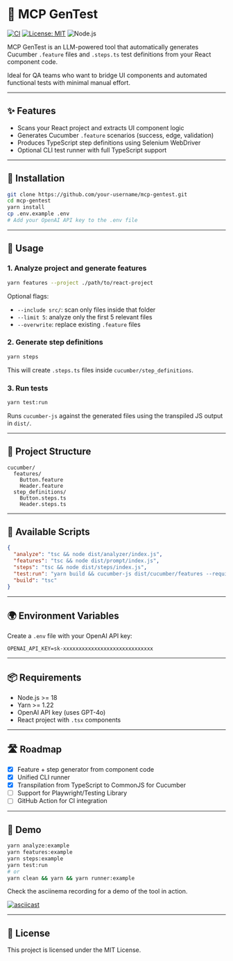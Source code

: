 # 🧪 MCP GenTest

[![CI](https://github.com/your-username/mcp-gentest/actions/workflows/ci.yml/badge.svg)](https://github.com/your-username/mcp-gentest/actions/workflows/ci.yml)
[![License: MIT](https://img.shields.io/badge/License-MIT-yellow.svg)](LICENSE)
![Node.js](https://img.shields.io/badge/node-%3E=18.x-brightgreen)

MCP GenTest is an LLM-powered tool that automatically generates Cucumber `.feature` files and `.steps.ts` test definitions from your React component code.

Ideal for QA teams who want to bridge UI components and automated functional tests with minimal manual effort.

---

## ✨ Features

- Scans your React project and extracts UI component logic
- Generates Cucumber `.feature` scenarios (success, edge, validation)
- Produces TypeScript step definitions using Selenium WebDriver
- Optional CLI test runner with full TypeScript support

---

## 🚀 Installation

```bash
git clone https://github.com/your-username/mcp-gentest.git
cd mcp-gentest
yarn install
cp .env.example .env
# Add your OpenAI API key to the .env file
```

---

## 🔧 Usage

### 1. Analyze project and generate features

```bash
yarn features --project ./path/to/react-project
```

Optional flags:
- `--include src/`: scan only files inside that folder
- `--limit 5`: analyze only the first 5 relevant files
- `--overwrite`: replace existing `.feature` files

### 2. Generate step definitions

```bash
yarn steps
```

This will create `.steps.ts` files inside `cucumber/step_definitions`.

### 3. Run tests

```bash
yarn test:run
```

Runs `cucumber-js` against the generated files using the transpiled JS output in `dist/`.

---

## 📂 Project Structure

```
cucumber/
  features/
    Button.feature
    Header.feature
  step_definitions/
    Button.steps.ts
    Header.steps.ts
```

---

## 📜 Available Scripts

```json
{
  "analyze": "tsc && node dist/analyzer/index.js",
  "features": "tsc && node dist/prompt/index.js",
  "steps": "tsc && node dist/steps/index.js",
  "test:run": "yarn build && cucumber-js dist/cucumber/features --require dist/cucumber/step_definitions/**/*.js",
  "build": "tsc"
}
```

---

## 🌍 Environment Variables

Create a `.env` file with your OpenAI API key:

```env
OPENAI_API_KEY=sk-xxxxxxxxxxxxxxxxxxxxxxxxxxxxx
```

---

## 📦 Requirements

- Node.js >= 18
- Yarn >= 1.22
- OpenAI API key (uses GPT-4o)
- React project with `.tsx` components

---

## 🛣️ Roadmap

- [x] Feature + step generator from component code
- [x] Unified CLI runner
- [x] Transpilation from TypeScript to CommonJS for Cucumber
- [ ] Support for Playwright/Testing Library
- [ ] GitHub Action for CI integration

---

## 🧪 Demo

```bash
yarn analyze:example
yarn features:example
yarn steps:example
yarn test:run
# or
yarn clean && yarn && yarn runner:example
```

Check the asciinema recording for a demo of the tool in action.

[![asciicast](https://asciinema.org/a/731435.svg)](https://asciinema.org/a/731435)

---

## 📄 License

This project is licensed under the MIT License.
